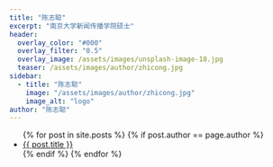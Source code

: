 ```yaml
---
title: "陈志聪"
excerpt: "南京大学新闻传播学院硕士"
header:
  overlay_color: "#000"
  overlay_filter: "0.5"
  overlay_image: /assets/images/unsplash-image-18.jpg
  teaser: /assets/images/author/zhicong.jpg
sidebar:
  - title: "陈志聪"
    image: "/assets/images/author/zhicong.jpg"
    image_alt: "logo"
author: "陈志聪"
---
```


<ul>
{% for post in site.posts %}
  {% if post.author == page.author %}
    <li><a href="{{ post.url }}">{{ post.title }}</a></li>
  {% endif %}
{% endfor %}
</ul>
